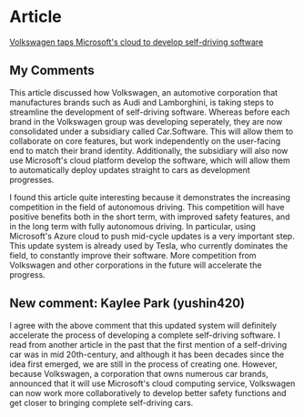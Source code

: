 # Article

[Volkswagen taps Microsoft's cloud to develop self-driving software](https://driving.ca/volkswagen/auto-news/news/volkswagen-taps-microsofts-cloud-to-develop-self-driving-software)

## My Comments

This article discussed how Volkswagen, an automotive corporation that manufactures brands such as Audi and Lamborghini, is taking steps to streamline the development of self-driving software. Whereas before each brand in the Volkswagen group was developing seperately, they are now consolidated under a subsidiary called Car.Software. This will allow them to collaborate on core features, but work independently on the user-facing end to match their brand identity. Additionally, the subsidiary will also now use Microsoft's cloud platform develop the software, which will allow them to automatically deploy updates straight to cars as development progresses. 

I found this article quite interesting because it demonstrates the increasing competition in the field of autonomous driving. This competition will have positive benefits both in the short term, with improved safety features, and in the long term with fully autonomous driving. In particular, using Microsoft's Azure cloud to push mid-cycle updates is a very important step. This update system is already used by Tesla, who currently dominates the field, to constantly improve their software. More competition from Volkswagen and other corporations in the future will accelerate the progress. 

## New comment: Kaylee Park (yushin420)
I agree with the above comment that this updated system will definitely accelerate the process of developing a complete self-driving software. I read from another article in the past that the first mention of a self-driving car was in mid 20th-century, and although it has been decades since the idea first emerged, we are still in the process of creating one. However, because Volkswagen, a corporation that owns numerous car brands, announced that it will use Microsoft's cloud computing service, Volkswagen can now work more collaboratively to develop better safety functions and get closer to bringing complete self-driving cars.